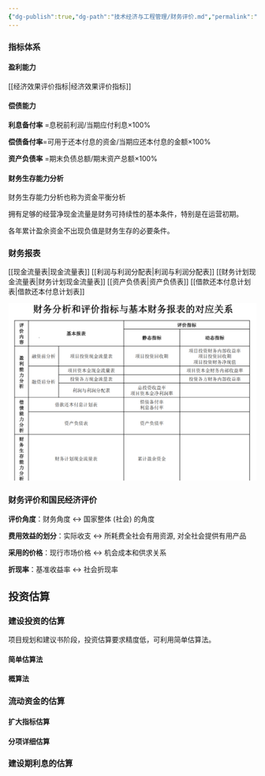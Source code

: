 ```yaml
---
{"dg-publish":true,"dg-path":"技术经济与工程管理/财务评价.md","permalink":"/技术经济与工程管理/财务评价/","dgPassFrontmatter":true,"noteIcon":"","created":"2024-05-21T15:20:28.000+08:00","updated":"2025-09-16T17:15:01.000+08:00"}
---
```


### 指标体系

#### 盈利能力
[[经济效果评价指标\|经济效果评价指标]]

#### 偿债能力
**利息备付率** =息税前利润/当期应付利息×100%

**偿债备付率**=可用于还本付息的资金/当期应还本付息的金额×100%

**资产负债率** =期末负债总额/期末资产总额×100%

#### 财务生存能力分析
财务生存能力分析也称为资金平衡分析 

拥有足够的经营净现金流量是财务可持续性的基本条件，特别是在运营初期。 

各年累计盈余资金不出现负值是财务生存的必要条件。


### 财务报表
[[现金流量表\|现金流量表]]
[[利润与利润分配表\|利润与利润分配表]]
[[财务计划现金流量表\|财务计划现金流量表]]
[[资产负债表\|资产负债表]]
[[借款还本付息计划表\|借款还本付息计划表]]

![Pasted image 20240410090443.png](../img/user/Functional%20files/Photo%20Resources/Pasted%20image%2020240410090443.png)

### 财务评价和国民经济评价
**评价角度**：财务角度 $\leftrightarrow$   国家整体 (社会) 的角度

**费用效益的划分**：实际收支 $\leftrightarrow$ 所耗费全社会有用资源, 对全社会提供有用产品

**采用的价格**：现行市场价格 $\leftrightarrow$ 机会成本和供求关系

**折现率**：基准收益率 $\leftrightarrow$ 社会折现率


## 投资估算
### 建设投资的估算
项目规划和建议书阶段，投资估算要求精度低，可利用简单估算法。
#### 简单估算法
#### 概算法

### 流动资金的估算
#### 扩大指标估算

#### 分项详细估算

### 建设期利息的估算

